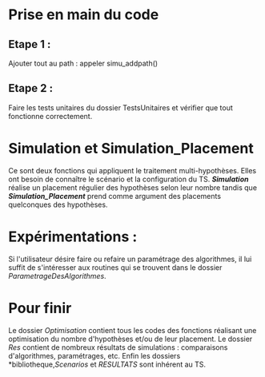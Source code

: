 # Prise en main du code

## Etape 1 :
Ajouter tout au path : appeler simu_addpath()

## Etape 2 : 
Faire les tests unitaires du dossier TestsUnitaires et vérifier que tout fonctionne correctement.

# Simulation et Simulation_Placement 
Ce sont deux fonctions qui appliquent le traitement multi-hypothèses. Elles ont besoin de connaître le scénario et la configuration du TS.
***Simulation*** réalise un placement régulier des hypothèses selon leur nombre tandis que ***Simulation_Placement*** prend comme argument des placements quelconques des hypothèses.


# Expérimentations :

Si l'utilisateur désire faire ou refaire un paramétrage des algorithmes,  il lui suffit de s'intéresser aux routines qui se trouvent dans le dossier *ParametrageDesAlgorithmes*.






# Pour finir


Le dossier *Optimisation* contient tous les codes des fonctions réalisant une optimisation du nombre d'hypothèses et/ou de leur placement. 
Le dossier *Res* contient de nombreux résultats de simulations : comparaisons d'algorithmes, paramétrages, etc.
Enfin les dossiers *bibliotheque,*Scenarios* et *RESULTATS* sont inhérent au TS. 

